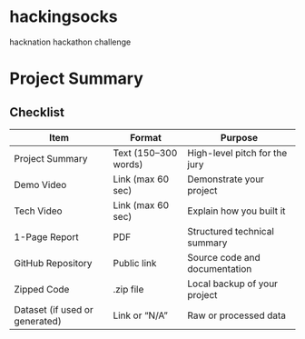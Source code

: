 # hackingsocks
hacknation hackathon challenge

# Project Summary 

## Checklist 
| Item                              | Format                   | Purpose                               |
|-----------------------------------|--------------------------|---------------------------------------|
| Project Summary                   | Text (150–300 words)     | High-level pitch for the jury         |
| Demo Video                        | Link (max 60 sec)        | Demonstrate your project              |
| Tech Video                        | Link (max 60 sec)        | Explain how you built it              |
| 1-Page Report                     | PDF                      | Structured technical summary          |
| GitHub Repository                 | Public link              | Source code and documentation         |
| Zipped Code                       | .zip file                | Local backup of your project          |
| Dataset (if used or generated)    | Link or “N/A”            | Raw or processed data                  |

